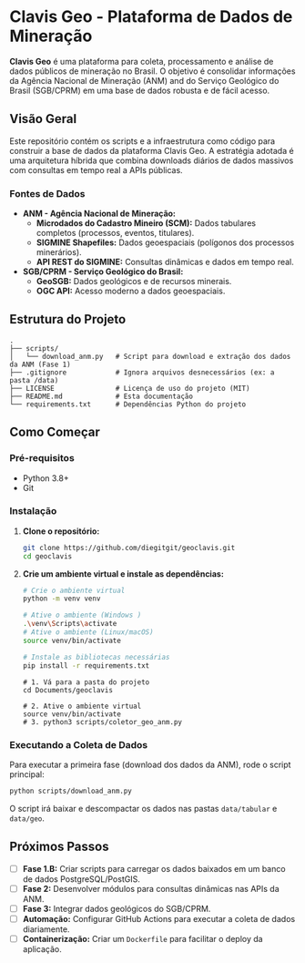 # Clavis Geo - Plataforma de Dados de Mineração

**Clavis Geo** é uma plataforma para coleta, processamento e análise de dados públicos de mineração no Brasil. O objetivo é consolidar informações da Agência Nacional de Mineração (ANM) and do Serviço Geológico do Brasil (SGB/CPRM) em uma base de dados robusta e de fácil acesso.

## Visão Geral

Este repositório contém os scripts e a infraestrutura como código para construir a base de dados da plataforma Clavis Geo. A estratégia adotada é uma arquitetura híbrida que combina downloads diários de dados massivos com consultas em tempo real a APIs públicas.

### Fontes de Dados

-   **ANM - Agência Nacional de Mineração:**
    -   **Microdados do Cadastro Mineiro (SCM):** Dados tabulares completos (processos, eventos, titulares).
    -   **SIGMINE Shapefiles:** Dados geoespaciais (polígonos dos processos minerários).
    -   **API REST do SIGMINE:** Consultas dinâmicas e dados em tempo real.
-   **SGB/CPRM - Serviço Geológico do Brasil:**
    -   **GeoSGB:** Dados geológicos e de recursos minerais.
    -   **OGC API:** Acesso moderno a dados geoespaciais.

## Estrutura do Projeto

```
.
├── scripts/
│   └── download_anm.py   # Script para download e extração dos dados da ANM (Fase 1)
├── .gitignore            # Ignora arquivos desnecessários (ex: a pasta /data)
├── LICENSE               # Licença de uso do projeto (MIT)
├── README.md             # Esta documentação
└── requirements.txt      # Dependências Python do projeto
```

## Como Começar

### Pré-requisitos

-   Python 3.8+
-   Git

### Instalação

1.  **Clone o repositório:**
    ```bash
    git clone https://github.com/diegitgit/geoclavis.git
    cd geoclavis
    ```

2.  **Crie um ambiente virtual e instale as dependências:**
    ```bash
    # Crie o ambiente virtual
    python -m venv venv

    # Ative o ambiente (Windows )
    .\venv\Scripts\activate
    # Ative o ambiente (Linux/macOS)
    source venv/bin/activate

    # Instale as bibliotecas necessárias
    pip install -r requirements.txt
    ```
        # 1. Vá para a pasta do projeto
        cd Documents/geoclavis

        # 2. Ative o ambiente virtual
        source venv/bin/activate
        # 3. python3 scripts/coletor_geo_anm.py



### Executando a Coleta de Dados

Para executar a primeira fase (download dos dados da ANM), rode o script principal:

```bash
python scripts/download_anm.py
```

O script irá baixar e descompactar os dados nas pastas `data/tabular` e `data/geo`.

## Próximos Passos

-   [ ] **Fase 1.B:** Criar scripts para carregar os dados baixados em um banco de dados PostgreSQL/PostGIS.
-   [ ] **Fase 2:** Desenvolver módulos para consultas dinâmicas nas APIs da ANM.
-   [ ] **Fase 3:** Integrar dados geológicos do SGB/CPRM.
-   [ ] **Automação:** Configurar GitHub Actions para executar a coleta de dados diariamente.
-   [ ] **Containerização:** Criar um `Dockerfile` para facilitar o deploy da aplicação.
